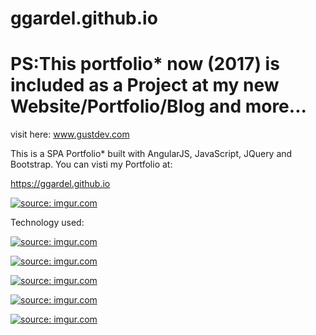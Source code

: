 # ggardel.github.io

# PS:This portfolio* now (2017) is included as a Project at my new Website/Portfolio/Blog and more... 
  visit here:  www.gustdev.com



This is a SPA Portfolio* built with AngularJS, JavaScript, JQuery and Bootstrap.
You can visti my Portfolio at: 

https://ggardel.github.io

<a href="http://imgur.com/tvqQIjl"><img src="http://i.imgur.com/tvqQIjl.png" title="source: imgur.com" /></a>

Technology used:

<a href="http://imgur.com/KUmAirW"><img src="http://i.imgur.com/KUmAirW.jpg" title="source: imgur.com" /></a>

<a href="http://imgur.com/7URjEcl"><img src="http://i.imgur.com/7URjEcl.png" title="source: imgur.com" /></a>

<a href="http://imgur.com/Syj0Mib"><img src="http://i.imgur.com/Syj0Mib.png" title="source: imgur.com" /></a>

<a href="http://imgur.com/wZewot5"><img src="http://i.imgur.com/wZewot5.gif?1" title="source: imgur.com" /></a>

<a href="http://imgur.com/ygVBgoY"><img src="http://i.imgur.com/ygVBgoY.png" title="source: imgur.com" /></a>




